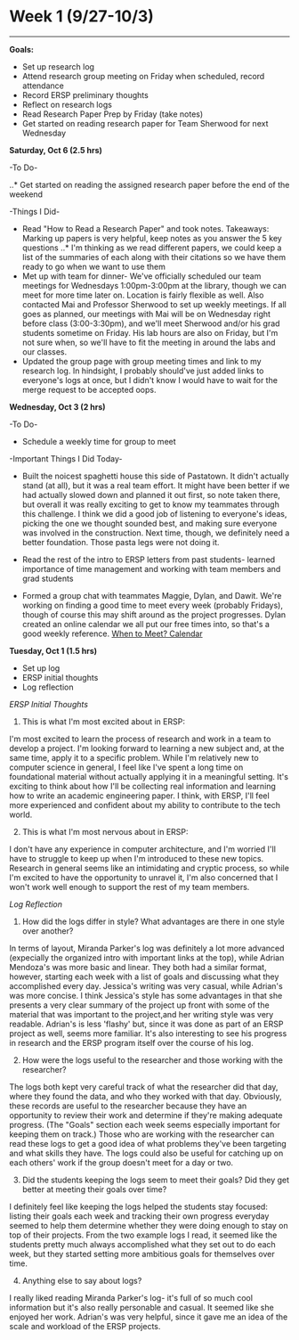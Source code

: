 
# Week 1 (9/27-10/3)
---
**Goals:**

* Set up research log
* Attend research group meeting on Friday when scheduled, record attendance
* Record ERSP preliminary thoughts
* Reflect on research logs
* Read Research Paper Prep by Friday (take notes)
* Get started on reading research paper for Team Sherwood for next Wednesday

**Saturday, Oct 6 (2.5 hrs)**

-To Do-

..* Get started on reading the assigned research paper before the end of the weekend

-Things I Did-

* Read "How to Read a Research Paper" and took notes. Takeaways: Marking up papers is very helpful, keep notes as you answer the 5 key questions
..* I'm thinking as we read different papers, we could keep a list of the summaries of each along with their citations so we have them ready to go when we want to use them
* Met up with team for dinner- We've officially scheduled our team meetings for Wednesdays 1:00pm-3:00pm at the library, though we can meet for more time later on. Location is fairly flexible as well. Also contacted Mai and Professor Sherwood to set up weekly meetings. If all goes as planned, our meetings with Mai will be on Wednesday right before class (3:00-3:30pm), and we'll meet Sherwood and/or his grad students sometime on Friday. His lab hours are also on Friday, but I'm not sure when, so we'll have to fit the meeting in around the labs and our classes. 
* Updated the group page with group meeting times and link to my research log. In hindsight, I probably should've just added links to everyone's logs at once, but I didn't know I would have to wait for the merge request to be accepted oops.

**Wednesday, Oct 3 (2 hrs)**

-To Do-
  * Schedule a weekly time for group to meet
  
 -Important Things I Did Today-
 
 * Built the noicest spaghetti house this side of Pastatown. It didn't actually stand (at all), but it was a real team effort. It might have been better if we had actually slowed down and planned it out first, so note taken there, but overall it was really exciting to get to know my teammates through this challenge. I think we did a good job of listening to everyone's ideas, picking the one we thought sounded best, and making sure everyone was involved in the construction. Next time, though, we definitely need a better foundation. Those pasta legs were not doing it.
 
 * Read the rest of the intro to ERSP letters from past students- learned importance of time management and working with team members and grad students
 
 * Formed a group chat with teammates Maggie, Dylan, and Dawit. We're working on finding a good time to meet every week (probably Fridays), though of course this may shift around as the project progresses. Dylan created an online calendar we all put our free times into, so that's a good weekly reference.
 [When to Meet? Calendar](https://www.when2meet.com/?7163758-lOIkc)
 

**Tuesday, Oct 1 (1.5 hrs)**

* Set up log
* ERSP initial thoughts
* Log reflection

*ERSP Initial Thoughts*

1. This is what I'm most excited about in ERSP:

I'm most excited to learn the process of research and work in a team to develop a project. I'm looking forward to learning a new subject and, at the same time, apply it to a specific problem. While I'm relatively new to computer science in general, I feel like I've spent a long time on foundational material without actually applying it in a meaningful setting. It's exciting to think about how I'll be collecting real information and learning how to write an academic engineering paper. I think, with ERSP, I'll feel more experienced and confident about my ability to contribute to the tech world.

2. This is what I'm most nervous about in ERSP:

I don't have any experience in computer architecture, and I'm worried I'll have to struggle to keep up when I'm introduced to these new topics. Research in general seems like an intimidating and cryptic process, so while I'm excited to have the opportunity to unravel it, I'm also concerned that I won't work well enough to support the rest of my team members.

*Log Reflection*

1. How did the logs differ in style? What advantages are there in one style over another?

In terms of layout, Miranda Parker's log was definitely a lot more advanced (expecially the organized intro with important links at the top), while Adrian Mendoza's was more basic and linear. They both had a similar format, however, starting each week with a list of goals and discussing what they accomplished every day. Jessica's writing was very casual, while Adrian's was more concise. I think Jessica's style has some advantages in that she presents a very clear summary of the project up front with some of the material that was important to the project,and her writing style was very readable. Adrian's is less 'flashy' but, since it was done as part of an ERSP project as well, seems more familiar. It's also interesting to see his progress in research and the ERSP program itself over the course of his log.

2. How  were the logs useful to the researcher and those working with the researcher?

The logs both kept very careful track of what the researcher did that day, where they found the data, and who they worked with that day. Obviously, these records are useful to the researcher because they have an opportunity to review their work and determine if they're making adequate progress. (The "Goals" section each week seems especially important for keeping them on track.) Those who are working with the researcher can read these logs to get a good idea of what problems they've been targeting and what skills they have. The logs could also be useful for catching up on each others' work if the group doesn't meet for a day or two.

3. Did the students keeping the logs seem to meet their goals? Did they get better at meeting their goals over time?

I definitely feel like keeping the logs helped the students stay focused: listing their goals each week and tracking their own progress everyday seemed to help them determine whether they were doing enough to stay on top of their projects. From the two example logs I read, it seemed like the students pretty much always accomplished what they set out to do each week, but they started setting more ambitious goals for themselves over time.

4. Anything else to say about logs?

I really liked reading Miranda Parker's log- it's full of so much cool information but it's also really personable and casual. It seemed like she enjoyed her work. Adrian's was very helpful, since it gave me an idea of the scale and workload of the ERSP projects.

